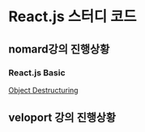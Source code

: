# React.js 스터디 코드

## nomard강의 진행상황

### React.js Basic

[Object Destructuring](https://nomadcoders.co/react-for-beginners/lectures/494)



## veloport 강의 진행상황